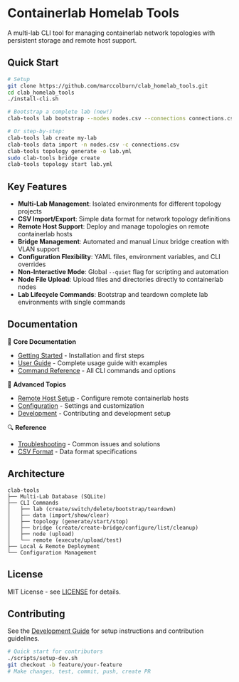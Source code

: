 # Containerlab Homelab Tools

A multi-lab CLI tool for managing containerlab network topologies with persistent storage and remote host support.

## Quick Start

```bash
# Setup
git clone https://github.com/marccolburn/clab_homelab_tools.git
cd clab_homelab_tools
./install-cli.sh

# Bootstrap a complete lab (new!)
clab-tools lab bootstrap --nodes nodes.csv --connections connections.csv --output lab.yml

# Or step-by-step:
clab-tools lab create my-lab
clab-tools data import -n nodes.csv -c connections.csv
clab-tools topology generate -o lab.yml
sudo clab-tools bridge create
clab-tools topology start lab.yml
```

## Key Features

- **Multi-Lab Management**: Isolated environments for different topology projects
- **CSV Import/Export**: Simple data format for network topology definitions
- **Remote Host Support**: Deploy and manage topologies on remote containerlab hosts
- **Bridge Management**: Automated and manual Linux bridge creation with VLAN support
- **Configuration Flexibility**: YAML files, environment variables, and CLI overrides
- **Non-Interactive Mode**: Global `--quiet` flag for scripting and automation
- **Node File Upload**: Upload files and directories directly to containerlab nodes
- **Lab Lifecycle Commands**: Bootstrap and teardown complete lab environments with single commands

## Documentation

📖 **Core Documentation**
- [Getting Started](docs/getting-started.md) - Installation and first steps
- [User Guide](docs/user-guide.md) - Complete usage guide with examples
- [Command Reference](docs/commands.md) - All CLI commands and options

🔧 **Advanced Topics**
- [Remote Host Setup](docs/remote-setup.md) - Configure remote containerlab hosts
- [Configuration](docs/configuration.md) - Settings and customization
- [Development](docs/development.md) - Contributing and development setup

🔍 **Reference**
- [Troubleshooting](docs/troubleshooting.md) - Common issues and solutions
- [CSV Format](docs/csv-format.md) - Data format specifications

## Architecture

```
clab-tools
├── Multi-Lab Database (SQLite)
├── CLI Commands
│   ├── lab (create/switch/delete/bootstrap/teardown)
│   ├── data (import/show/clear)
│   ├── topology (generate/start/stop)
│   ├── bridge (create/create-bridge/configure/list/cleanup)
│   ├── node (upload)
│   └── remote (execute/upload/test)
├── Local & Remote Deployment
└── Configuration Management
```

## License

MIT License - see [LICENSE](LICENSE) for details.

## Contributing

See the [Development Guide](docs/development.md) for setup instructions and contribution guidelines.

```bash
# Quick start for contributors
./scripts/setup-dev.sh
git checkout -b feature/your-feature
# Make changes, test, commit, push, create PR
```

